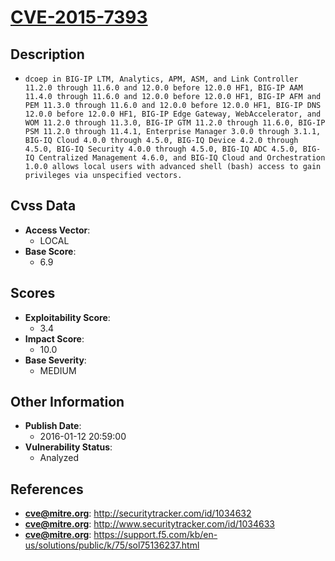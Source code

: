 
# [CVE-2015-7393](https://cve.mitre.org/cgi-bin/cvename.cgi?name=CVE-2015-7393)

## Description

- `dcoep in BIG-IP LTM, Analytics, APM, ASM, and Link Controller 11.2.0 through 11.6.0 and 12.0.0 before 12.0.0 HF1, BIG-IP AAM 11.4.0 through 11.6.0 and 12.0.0 before 12.0.0 HF1, BIG-IP AFM and PEM 11.3.0 through 11.6.0 and 12.0.0 before 12.0.0 HF1, BIG-IP DNS 12.0.0 before 12.0.0 HF1, BIG-IP Edge Gateway, WebAccelerator, and WOM 11.2.0 through 11.3.0, BIG-IP GTM 11.2.0 through 11.6.0, BIG-IP PSM 11.2.0 through 11.4.1, Enterprise Manager 3.0.0 through 3.1.1, BIG-IQ Cloud 4.0.0 through 4.5.0, BIG-IQ Device 4.2.0 through 4.5.0, BIG-IQ Security 4.0.0 through 4.5.0, BIG-IQ ADC 4.5.0, BIG-IQ Centralized Management 4.6.0, and BIG-IQ Cloud and Orchestration 1.0.0 allows local users with advanced shell (bash) access to gain privileges via unspecified vectors.`

## Cvss Data

- **Access Vector**:
  - LOCAL
- **Base Score**:
  - 6.9

## Scores

- **Exploitability Score**:
  - 3.4
- **Impact Score**:
  - 10.0
- **Base Severity**:
  - MEDIUM

## Other Information

- **Publish Date**:
  - 2016-01-12 20:59:00
- **Vulnerability Status**:
  - Analyzed

## References

- **cve@mitre.org**: http://securitytracker.com/id/1034632
- **cve@mitre.org**: http://www.securitytracker.com/id/1034633
- **cve@mitre.org**: https://support.f5.com/kb/en-us/solutions/public/k/75/sol75136237.html
